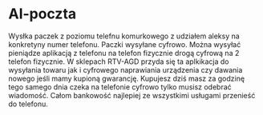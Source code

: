# AI-poczta
Wysłka paczek z poziomu telefnu komurkowego z udziałem aleksy na konkretyny numer telefonu. Paczki wysyłane cyfrowo. 
Można wysyłać pieniądze aplikacją z telefonu na telefon fizycznie drogą cyfrową na 2 telefon fizycznie.
W sklepach RTV-AGD przyda się ta aplkikacja do wysyłania towaru jak i cyfrowego naprawiania urządzenia czy dawania nowego jeśli mamy kupioną gwarancję. Kupujesz dziś masz za godzinę tego samego dnia czeka na telefonie cyfrowo tylko musisz odebrać wiadomość. 
Całom bankowość najlepiej ze wszystkimi usługami przenieść do telefonu. 
